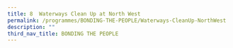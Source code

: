 ```yaml
---
title: 8  Waterways Clean Up at North West
permalink: /programmes/BONDING-THE-PEOPLE/Waterways-CleanUp-NorthWest
description: ""
third_nav_title: BONDING THE PEOPLE
---
```



